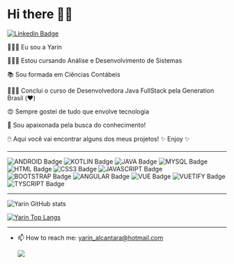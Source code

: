 # Hi there 👋😊
[![Linkedin Badge](https://img.shields.io/badge/LinkedIn-0077B5?style=for-the-badge&logo=linkedin&logoColor=white&link=https://www.linkedin.com/in/yarin-alcantara-195547192/)](https://www.linkedin.com/in/yarin-alcantara/)


🙋🏽‍♀️  Eu sou a Yarin 

👩🏽‍🎓  Estou cursando Análise e Desenvolvimento de Sistemas

📚  Sou formada em Ciências Contábeis

👩🏽‍💻  Conclui o curso de Desenvolvedora Java FullStack pela Generation Brasil (❤️)

😍  Sempre gostei de tudo que envolve tecnologia

🌌  Sou apaixonada pela busca do conhecimento!

🖱️  Aqui você vai encontrar alguns dos meus projetos! ✨ Enjoy ✨

_________________________________________________________________________________________________________________________________________________________________________________
![ANDROID Badge](https://img.shields.io/badge/Android-3DDC84?style=for-the-badge&logo=android&logoColor=white)
![KOTLIN Badge](https://img.shields.io/badge/Kotlin-0095D5?&style=for-the-badge&logo=kotlin&logoColor=white)
![JAVA Badge](https://img.shields.io/badge/Java-ED8B00?style=for-the-badge&logo=java&logoColor=white)
![MYSQL Badge](https://img.shields.io/badge/MySQL-00000F?style=for-the-badge&logo=mysql&logoColor=white)
![HTML Badge](https://img.shields.io/badge/HTML5-E34F26?style=for-the-badge&logo=html5&logoColor=white)
![CSS3 Badge](https://img.shields.io/badge/CSS3-1572B6?style=for-the-badge&logo=css3&logoColor=white)
![JAVASCRIPT Badge](https://img.shields.io/badge/JavaScript-323330?style=for-the-badge&logo=javascript&logoColor=F7DF1E)
![BOOTSTRAP Badge](https://img.shields.io/badge/Bootstrap-563D7C?style=for-the-badge&logo=bootstrap&logoColor=whit)
![ANGULAR Badge](https://img.shields.io/badge/Angular-DD0031?style=for-the-badge&logo=angular&logoColor=white)
![VUE Badge](https://img.shields.io/badge/Vue.js-35495E?style=for-the-badge&logo=vuedotjs&logoColor=4FC08D)
![VUETIFY Badge](https://img.shields.io/badge/Vuetify-1867C0?style=for-the-badge&logo=vuetify&logoColor=white)
![TYSCRIPT Badge](https://img.shields.io/badge/TypeScript-007ACC?style=for-the-badge&logo=typescript&logoColor=white)
<!--![NODEJS Badge](https://img.shields.io/badge/Node.js-339933?style=for-the-badge&logo=nodedotjs&logoColor=white)
![VS CODE Badge](https://img.shields.io/badge/Visual_Studio_Code-0078D4?style=for-the-badge&logo=visual%20studio%20code&logoColor=white)
![ECLIPSE Badge](https://img.shields.io/badge/Eclipse-2C2255?style=for-the-badge&logo=eclipse&logoColor=white)
![SPRING Badge](https://img.shields.io/badge/Spring-6DB33F?style=for-the-badge&logo=spring&logoColor=white)
![SWAGGER Badge](https://img.shields.io/badge/Swagger-85EA2D?style=for-the-badge&logo=Swagger&logoColor=white)-->


_________________________________________________________________________________________________________________________________________________________________________________

![Yarin GitHub stats](https://github-readme-stats.vercel.app/api?username=yarin-alcantara&show_icons=true&theme=aura)


[![Yarin Top Langs](https://github-readme-stats.vercel.app/api/top-langs/?username=yarin-alcantara&layout=compact)](https://github.com/yarin-alcantara/github-readme-stats)

_________________________________________________________________________________________________________________________________________________________________________________


- 📫 How to reach me: yarin_alcantara@hotmail.com

    ![](http://media.indiatimes.in/media/content/2015/Feb/insta_1423480591.gif)
       






